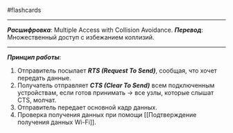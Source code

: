 #flashcards 
***
***Расшифровка***: Multiple Access with Collision Avoidance.
***Перевод***: Множественный доступ с избежанием коллизий.
***
***Принцип работы***:
1. Отправитель посылает ***RTS (Request To Send)***, сообщая, что хочет передать данные.
2. Получатель отправляет ***CTS (Clear To Send)*** всем подключенным устройствам, если готов принимать -> все узлы, которые слышат CTS, молчат.
3. Отправитель передает основной кадр данных.
4. Проверка получения данных при помощи [[Подтверждение получения данных Wi-Fi]].